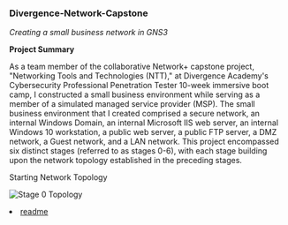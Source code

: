 ### Divergence-Network-Capstone
*Creating a small business network in GNS3*

**Project Summary** 


As a team member of the collaborative Network+ capstone project, "Networking Tools and Technologies (NTT)," at Divergence Academy's Cybersecurity Professional Penetration Tester 10-week immersive boot camp, I constructed a small business environment while serving as a member of a simulated managed service provider (MSP). The small business environment that I created comprised a secure network, an internal Windows Domain, an internal Microsoft IIS web server, an internal Windows 10 workstation, a public web server, a public FTP server, a DMZ network, a Guest network, and a LAN network. This project encompassed six distinct stages (referred to as stages 0-6), with each stage building upon the network topology established in the preceding stages.


Starting Network Topology

![Stage 0 Topology](https://github.com/JWingate15/Divergence-Network-Capstone/assets/157624174/e4590802-63fd-48c4-995f-ab69ac2b0b6a)


 <li class="stage1workflow__menu-item">
          <a href="xxx.github.io/stage1workflow.html">readme</a>
        </li>

